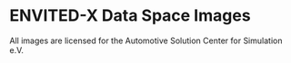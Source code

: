 # ENVITED-X Data Space Images

All images are licensed for the Automotive Solution Center for Simulation e.V.
